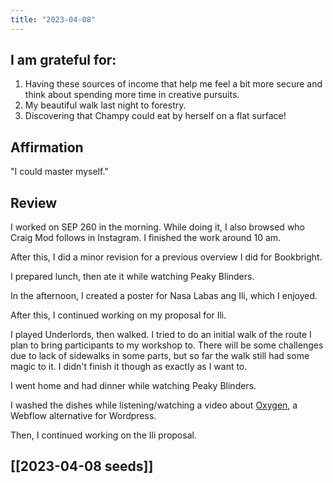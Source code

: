 ```yaml
---
title: "2023-04-08"
---
```

## I am grateful for:
1. Having these sources of income that help me feel a bit more secure and think about spending more time in creative pursuits.
2. My beautiful walk last night to forestry.
3. Discovering that Champy could eat by herself on a flat surface!

## Affirmation

"I could master myself."

## Review

I worked on SEP 260 in the morning. While doing it, I also browsed who Craig Mod follows in Instagram. I finished the work around 10 am.

After this, I did a minor revision for a previous overview I did for Bookbright.

I prepared lunch, then ate it while watching Peaky Blinders.

In the afternoon, I created a poster for Nasa Labas ang Ili, which I enjoyed.

After this, I continued working on my proposal for Ili.

I played Underlords, then walked. I tried to do an initial walk of the route I plan to bring participants to my workshop to. There will be some challenges due to lack of sidewalks in some parts, but so far the walk still had some magic to it. I didn't finish it though as exactly as I want to.

I went home and had dinner while watching Peaky Blinders.

I washed the dishes while listening/watching a video about [Oxygen](https://www.youtube.com/watch?v=qaoG2WgHo4M), a Webflow alternative for Wordpress.

Then, I continued working on the Ili proposal.

## [[2023-04-08 seeds]]
